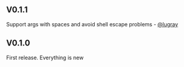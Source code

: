 ## V0.1.1
Support args with spaces and avoid shell escape problems - [@lugray](https://github.com/lugray)

## V0.1.0
First release. Everything is new
